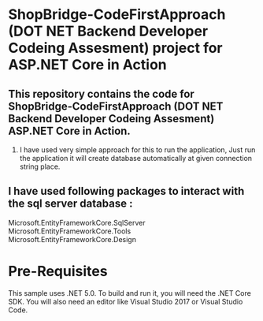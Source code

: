 # ShopBridge-CodeFirstApproach (DOT NET Backend Developer Codeing Assesment) project for ASP.NET Core in Action

## This repository contains the code for ShopBridge-CodeFirstApproach (DOT NET Backend Developer Codeing Assesment) ASP.NET Core in Action.

1. I have used very simple approach for this to run the application, Just run the application it will create database automatically at given connection string place.

## I have used following packages to interact with the sql server database : 

Microsoft.EntityFrameworkCore.SqlServer
Microsoft.EntityFrameworkCore.Tools
Microsoft.EntityFrameworkCore.Design

# Pre-Requisites
This sample uses .NET 5.0. To build and run it, you will need the .NET Core SDK. You will also need an editor like Visual Studio 2017 or Visual Studio Code.

